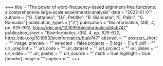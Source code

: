 +++
title = "The power of word-frequency-based alignment-free functions: a comprehensive large-scale experimental analysis"
date = "2022-01-01"
authors = ["G. Cattaneo", "U.F. Petrillo", "R. Giancarlo", "F. Palini", "C. Romualdi"]
publication_types = ["2"]
publication = "Bioinformatics, (38), 4, _pp. 925-932_, https://doi.org/10.1093/bioinformatics/btab747"
publication_short = "Bioinformatics, (38), 4, _pp. 925-932_, https://doi.org/10.1093/bioinformatics/btab747"
abstract = ""
abstract_short = ""
image_preview = ""
selected = false
projects = []
tags = []
url_pdf = ""
url_preprint = ""
url_code = ""
url_dataset = ""
url_project = ""
url_slides = ""
url_video = ""
url_poster = ""
url_source = ""
math = true
highlight = true
[header]
image = ""
caption = ""
+++

